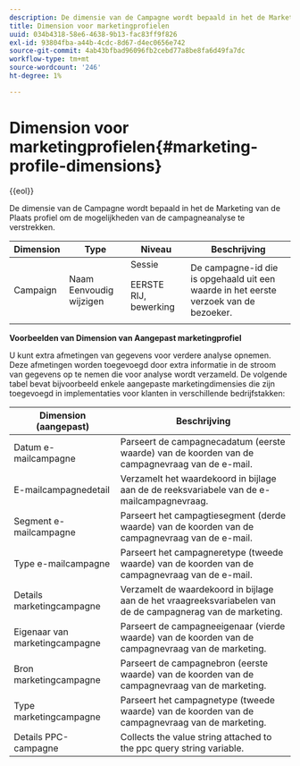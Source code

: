 ```yaml
---
description: De dimensie van de Campagne wordt bepaald in het de Marketing van de Plaats profiel om de mogelijkheden van de campagneanalyse te verstrekken.
title: Dimension voor marketingprofielen
uuid: 034b4318-58e6-4638-9b13-fac83ff9f826
exl-id: 93804fba-a44b-4cdc-8d67-d4ec0656e742
source-git-commit: 4ab43bfbad96096fb2cebd77a8be8fa6d49fa7dc
workflow-type: tm+mt
source-wordcount: '246'
ht-degree: 1%

---
```


# Dimension voor marketingprofielen{#marketing-profile-dimensions}

{{eol}}

De dimensie van de Campagne wordt bepaald in het de Marketing van de Plaats profiel om de mogelijkheden van de campagneanalyse te verstrekken.

<table id="table_27A4B8247F6D4E18BD61041CED7D8805"> 
 <thead> 
  <tr> 
   <th colname="col1" class="entry"> Dimension </th> 
   <th colname="col2" class="entry"> Type </th> 
   <th colname="col3" class="entry"> Niveau </th> 
   <th colname="col4" class="entry"> Beschrijving </th> 
  </tr> 
 </thead>
 <tbody> 
  <tr> 
   <td colname="col1"> Campaign </td> 
   <td colname="col2"> Naam Eenvoudig wijzigen </td> 
   <td colname="col3">Sessie <p>EERSTE RIJ, bewerking </p></td> 
   <td colname="col4"> De campagne-id die is opgehaald uit een waarde in het eerste verzoek van de bezoeker. </td> 
  </tr> 
 </tbody> 
</table>

**Voorbeelden van Dimension van Aangepast marketingprofiel**

U kunt extra afmetingen van gegevens voor verdere analyse opnemen. Deze afmetingen worden toegevoegd door extra informatie in de stroom van gegevens op te nemen die voor analyse wordt verzameld. De volgende tabel bevat bijvoorbeeld enkele aangepaste marketingdimensies die zijn toegevoegd in implementaties voor klanten in verschillende bedrijfstakken:

| Dimension (aangepast) | Beschrijving |
|---|---|
| Datum e-mailcampagne | Parseert de campagnecadatum (eerste waarde) van de koorden van de campagnevraag van de e-mail. |
| E-mailcampagnedetail | Verzamelt het waardekoord in bijlage aan de de reeksvariabele van de e-mailcampagnevraag. |
| Segment e-mailcampagne | Parseert het campagtiesegment (derde waarde) van de koorden van de campagnevraag van de e-mail. |
| Type e-mailcampagne | Parseert het campagneretype (tweede waarde) van de koorden van de campagnevraag van de e-mail. |
| Details marketingcampagne | Verzamelt de waardekoord in bijlage aan de het vraagreeksvariabelen van de de campagnerag van de marketing. |
| Eigenaar van marketingcampagne | Parseert de campagneeigenaar (vierde waarde) van de koorden van de campagnevraag van de marketing. |
| Bron marketingcampagne | Parseert de campagnebron (eerste waarde) van de koorden van de campagnevraag van de marketing. |
| Type marketingcampagne | Parseert het campagnetype (tweede waarde) van de koorden van de campagnevraag van de marketing. |
| Details PPC-campagne | Collects the value string attached to the ppc query string variable. |
